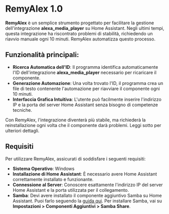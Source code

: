# RemyAlex 1.0

**RemyAlex** è un semplice strumento progettato per facilitare la gestione dell'integrazione **alexa_media_player** su Home Assistant. Negli ultimi tempi, questa integrazione ha riscontrato problemi di stabilità, richiedendo un riavvio manuale ogni 10 minuti. RemyAlex automatizza questo processo.

## Funzionalità principali:

- **Ricerca Automatica dell'ID**: Il programma identifica automaticamente l'ID dell'integrazione **alexa_media_player** necessario per ricaricare il componente.
- **Generazione Automazione**: Una volta trovato l'ID, il programma crea un file di testo contenente l'automazione per riavviare il componente ogni 10 minuti.
- **Interfaccia Grafica Intuitiva**: L'utente può facilmente inserire l'indirizzo IP e la porta del server Home Assistant senza bisogno di competenze tecniche.

Con RemyAlex, l'integrazione diventerà più stabile, ma richiederà la reinstallazione ogni volta che il componente darà problemi. Leggi sotto per ulteriori dettagli.

## Requisiti

Per utilizzare RemyAlex, assicurati di soddisfare i seguenti requisiti:

- **Sistema Operativo**: Windows
- **Installazione di Home Assistant**: È necessario avere Home Assistant correttamente installato e funzionante.
- **Connessione al Server**: Conoscere esattamente l'indirizzo IP del server Home Assistant e la porta utilizzata per il collegamento.
- **Samba**: Devi avere installato il componente aggiuntivo Samba su Home Assistant. Puoi farlo seguendo la [guida qui](https://domhouse.it/installare-samba-su-home-assistant). Per installare Samba, vai su **Impostazioni > Componenti Aggiuntivi > Samba Share**.

